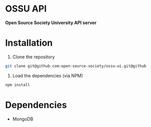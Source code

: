 # OSSU API

**Open Source Society University API server**

# Installation

1. Clone the repository

```bash
git clone git@github.com:open-source-society/ossu-ui.git@github
```

1. Load the dependencies (via NPM)
```bash
npm install
```

# Dependencies

- MongoDB
